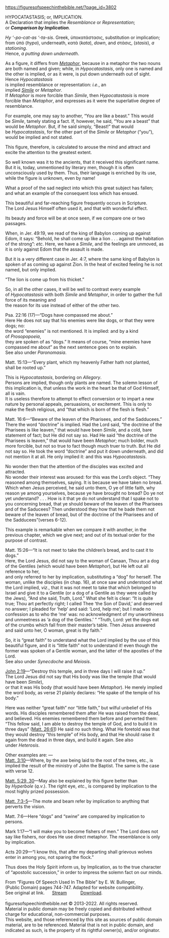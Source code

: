 https://figuresofspeechinthebible.net/?page_id=3802

HYPOCATASTASIS; or, IMPLICATION.  
A Declaration that implies the _Resemblance_ or _Representation_;  
or _**Comparison by Implication**_.

  
_Hy ‘-po-cat-as ‘-ta-sis_. Greek, ὑποκατάστασις, substitution or implication;  
from ὑπό (_hypo_), underneath, κατά (_kata_), _down_, and στάσις, (_stasis_), _a stationing_.  
Hence, _a putting down underneath_.

  
As a figure, it differs from _[Metaphor](https://figuresofspeechinthebible.net/?page_id=3891)_, because in a metaphor the two nouns  
are both named and given; while, in _Hypocatastasis_, only one is named and the other is implied, or as it were, is put down underneath out of sight. Hence _Hypocatastasis_  
is implied resemblance or representation: _i.e_., an implied _[Simile](https://figuresofspeechinthebible.net/?page_id=4180)_ or _Metaphor_.  
If _Metaphor_ is more forcible than _Simile_, then _Hypocatastasis_ is more forcible than _Metaphor_, and expresses as it were the superlative degree of resemblance.

  
For example, one may say to another, “You are like a beast.” This would be _Simile_, tamely stating a fact. If, however, he said, “You are a beast” that would be _Metaphor_. But, if he said simply, “Beast!” that would be _Hypocatastasis_, for the other part of the _Simile_ or _Metaphor_ (“you”), would be implied and not stated.

  
This figure, therefore, is calculated to arouse the mind and attract and excite the attention to the greatest extent.

  
So well known was it to the ancients, that it received this significant name.  
But it is, today, unmentioned by literary men, though it is often unconsciously used by them. Thus, their language is enriched by its use, while the figure is unknown, even by name!

  
What a proof of the sad neglect into which this great subject has fallen;  
and what an example of the consequent loss which has ensued.

  
This beautiful and far-reaching figure frequently occurs in Scripture.  
The Lord Jesus Himself often used it, and that with wonderful effect.

  
Its beauty and force will be at once seen, if we compare one or two passages.

  
When, in Jer. 49:19, we read of the king of Babylon coming up against Edom, it says: “Behold, he shall come up like a lion . . . against the habitation of the strong”: _etc_. Here, we have a _Simile_, and the feelings are unmoved, as it is only against Edom that the assault is made.

  
But it is a very different case in Jer. 4:7, where the same king of Babylon is spoken of as coming up against Zion. In the heat of excited feeling he is not named, but only implied.

  
“The lion is come up from his thicket.”

  
So, in all the other cases, it will be well to contrast every example of _Hypocatastasis_ with both _Simile_ and _Metaphor_, in order to gather the full force of its meaning and  
the reason for its use instead of either of the other two.

  
Psa. 22:16 (17)—“Dogs have compassed me about.”  
Here He does not say that his enemies were like dogs, or that they were dogs; no:  
the word “enemies” is not mentioned. It is implied: and by a kind of _Prosopopoeia_,  
they are spoken of as “dogs.” It means of course, “mine enemies have compassed me about” as the next sentence goes on to explain.  
See also under _Paronomasia_.

  
Matt. 15:13—“Every plant, which my heavenly Father hath not planted,  
shall be rooted up.”

  
This is _Hypocatastasis_, bordering on _Allegory_.  
Persons are implied, though only plants are named. The solemn lesson of this implication is, that unless the work in the heart be that of God Himself, all is vain.  
It is useless therefore to attempt to effect conversion or to impart a new nature by personal appeals, persuasions, or excitement. This is only to make the flesh religious, and “that which is born of the flesh is flesh.”

  
Matt. 16:6—“Beware of the leaven of the Pharisees, and of the Sadducees.”  
There the word “doctrine” is implied. Had the Lord said, “the doctrine of the Pharisees is like leaven,” that would have been _Simile_, and a cold, bare statement of fact; but He did not say so. Had He said “the doctrine of the Pharisees is leaven,” that would have been _Metaphor_; much bolder, much more forcible, but not so true to fact though much truer to truth. But He did not say so. He took the word “doctrine” and put it down underneath, and did not mention it at all. He only implied it: and this was _Hypocatastasis_.

  
No wonder then that the attention of the disciples was excited and attracted.  
No wonder their interest was aroused: for this was the Lord’s object. “They reasoned among themselves, saying. It is because we have taken no bread. Which when Jesus perceived, he said unto them, O ye of little faith, why reason ye among yourselves, because ye have brought no bread? Do ye not yet understand? . . . How is it that ye do not understand that I spake not to you concerning bread, that ye should beware of the leaven of the Pharisees and of the Saducees? Then understood they how that he bade them not beware of the leaven of bread, but of the doctrine of the Pharisees and of the Sadducees”(verses 6-12).

  
This example is remarkable when we compare it with another, in the previous chapter, which we give next; and out of its textual order for the purpose of contrast.

  
Matt. 15:26—“It is not meet to take the children’s bread, and to cast it to dogs.”  
Here, the Lord Jesus, did not say to the woman of Canaan, Thou art a dog of the Gentiles (which would have been _Metaphor_), but He left out all reference to her,  
and only referred to her by implication, substituting a “dog” for herself. The woman, unlike the disciples (in chap. 16), at once saw and understood what the Lord implied, _viz_., that it was not meet to take that which belonged to Israel and give it to a Gentile (or a dog of a Gentile as they were called by the Jews), “And she said, Truth, Lord.” What she felt is clear: “It is quite true; Thou art perfectly right; I called Thee ‘the Son of David,’ and deserved no answer; I pleaded for ‘help’ and said: ‘Lord, help me’; but I made no confession as to who the ‘me’ was: no acknowledgment of my unworthiness and unmeetness as ‘a dog of the Gentiles.’ ” “Truth, Lord: yet the dogs eat of the crumbs which fall from their master’s table. Then Jesus answered and said unto her, O woman, great is thy faith.”

  
So, it is “great faith” to understand what the Lord implied by the use of this beautiful figure, and it is “little faith” not to understand it! even though the former was spoken of a Gentile woman, and the latter of the apostles of the Lord.  
See also under _Synecdoche_ and _Meiosis_.

  
[John 2:19](http://www.blbclassic.org/Bible.cfm?b=Jhn&c=2&v=19&t=KJV#19)—“Destroy this temple, and in three days I will raise it up.”  
The Lord Jesus did not say that His body was like the temple (that would have been _Simile_),  
or that it was His body (that would have been _Metaphor_). He merely implied the word body, as verse 21 plainly declares: “He spake of the temple of his body.”

  
Here was neither “great faith” nor “little faith,” but wilful unbelief of His words. His disciples remembered them after He was raised from the dead, and believed. His enemies remembered them before and perverted them: “This fellow said, I am able to destroy the temple of God, and to build it in three days” ([Matt. 26:61](http://www.blbclassic.org/Bible.cfm?b=Mat&c=26&v=61&t=KJV#61)) He said no such thing. What He foretold was that they would destroy “this temple” of His body, and that He should raise it again from the dead in three days, and build it again. See also under _Heterosis_.

  
Other examples are: —  
[Matt. 3:10](http://www.blbclassic.org/Bible.cfm?b=Mat&c=3&v=10&t=KJV#10)—Where, by the axe being laid to the root of the trees, etc., is implied the result of the ministry of John the Baptist. The same is the case with verse 12.

  
[Matt. 5:29, 30](http://www.blbclassic.org/Bible.cfm?b=Mat&c=5&v=29&t=KJV#29)—May also be explained by this figure better than by _Hyperbole_ (_q.v_.). The right eye, _etc_., is compared by implication to the most highly prized possession.

  
[Matt. 7:3-5](http://www.blbclassic.org/Bible.cfm?b=Mat&c=7&v=3&t=KJV#top)—The mote and beam refer by implication to anything that perverts the vision.

  
Matt. 7:6—Here “dogs” and “swine” are compared by implication to persons.

  
Mark 1:17—“I will make you to become fishers of men.” The Lord does not say like fishers, nor does He use direct metaphor. The resemblance is only by implication.

  
Acts 20:29—“I know this, that after my departing shall grievous wolves enter in among you, not sparing the flock.”

  
Thus does the Holy Spirit inform us, by Implication, as to the true character of “apostolic succession,” in order to impress the solemn fact on our minds.

  
From “Figures Of Speech Used In The Bible” by E. W. Bullinger,  
(Public Domain) pages 744-747. Adapted for website compatibility.  
See original at link.      [Stream](https://archive.org/stream/cu31924029277047#page/n799/mode/2up)           [Download](https://archive.org/download/figuresofspeechu00bull/figuresofspeechu00bull.pdf).  
.  
figuresofspeechinthebible.net © 2013-2022. All rights reserved.  
Material in public domain may be freely copied and distributed without charge for educational, non-commercial purposes.  
This website, and those referenced by this site as sources of public domain material, are to be referenced. Material that is not in public domain, and indicated as such, is the property of its rightful owner(s), and/or originator.